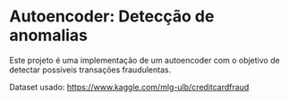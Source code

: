 # Autoencoder: Detecção de anomalias

  Este projeto é uma implementação de um autoencoder com o objetivo de detectar possíveis transações fraudulentas.
  
  Dataset usado:  https://www.kaggle.com/mlg-ulb/creditcardfraud
